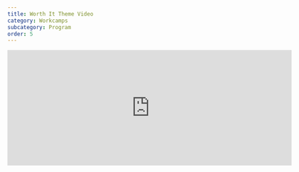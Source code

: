 ```yaml
---
title: Worth It Theme Video
category: Workcamps
subcategory: Program
order: 5
---
```


<div class="cms-embed" data-cms-embed="PGRpdiBjbGFzcz0idmlkZW8tZW1iZWQiPjxpZnJhbWUgc3JjPSJodHRwczovL3BsYXllci52aW1lby5jb20vdmlkZW8vMzkyMTAzNDc3IiB3aWR0aD0iNjQwIiBoZWlnaHQ9IjI2MCIgZnJhbWVib3JkZXI9IjAiIGFsbG93PSJhdXRvcGxheTsgZnVsbHNjcmVlbjsgcGljdHVyZS1pbi1waWN0dXJlIiBhbGxvd2Z1bGxzY3JlZW4+PC9pZnJhbWU+PC9kaXY+"><div class="video-embed"><iframe src="https://player.vimeo.com/video/392103477" width="640" height="260" frameborder="0" allow="autoplay; fullscreen; picture-in-picture" allowfullscreen=""></iframe></div></div>

&nbsp;
